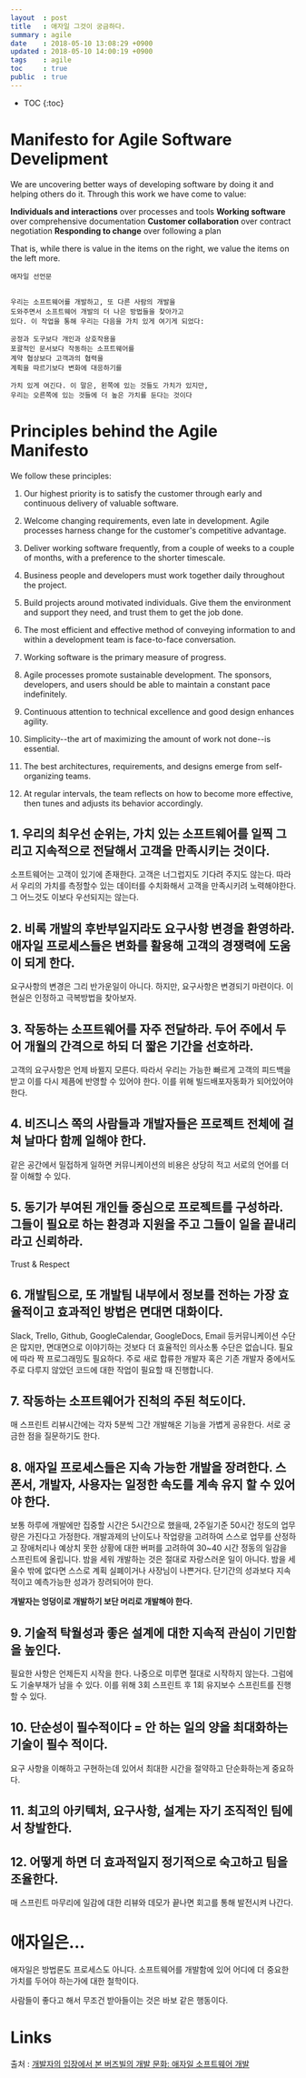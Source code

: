 ```yaml
---
layout  : post
title   : 애자일 그것이 궁금하다.
summary : agile
date    : 2018-05-10 13:08:29 +0900
updated : 2018-05-10 14:00:19 +0900
tags    : agile
toc     : true
public  : true
---
```

* TOC
{:toc}

# Manifesto for Agile Software Develipment
We are uncovering better ways of developing
software by doing it and helping others do it.
Through this work we have come to value:

**Individuals and interactions** over processes and tools
**Working software** over comprehensive documentation
**Customer collaboration** over contract negotiation
**Responding to change** over following a plan

That is, while there is value in the items on
the right, we value the items on the left more.

``` text 
애자일 선언문


우리는 소프트웨어를 개발하고, 또 다른 사람의 개발을
도와주면서 소프트웨어 개발의 더 나은 방법들을 찾아가고
있다. 이 작업을 통해 우리는 다음을 가치 있게 여기게 되었다:

공정과 도구보다 개인과 상호작용을
포괄적인 문서보다 작동하는 소프트웨어를
계약 협상보다 고객과의 협력을
계획을 따르기보다 변화에 대응하기를

가치 있게 여긴다. 이 말은, 왼쪽에 있는 것들도 가치가 있지만,
우리는 오른쪽에 있는 것들에 더 높은 가치를 둔다는 것이다

```

# Principles behind the Agile Manifesto
We follow these principles:
1. Our highest priority is to satisfy the customer through early and continuous delivery of valuable software.

2. Welcome changing requirements, even late in development. Agile processes harness change for the customer's competitive advantage.

3. Deliver working software frequently, from a couple of weeks to a couple of months, with a preference to the shorter timescale.

4. Business people and developers must work together daily throughout the project.

5. Build projects around motivated individuals.  Give them the environment and support they need, and trust them to get the job done.

6. The most efficient and effective method of conveying information to and within a development team is face-to-face conversation.

7. Working software is the primary measure of progress.

8. Agile processes promote sustainable development.  The sponsors, developers, and users should be able to maintain a constant pace indefinitely.

9. Continuous attention to technical excellence and good design enhances agility.

10. Simplicity--the art of maximizing the amount of work not done--is essential.

11. The best architectures, requirements, and designs emerge from self-organizing teams.

12. At regular intervals, the team reflects on how to become more effective, then tunes and adjusts its behavior accordingly.


## 1. 우리의 최우선 순위는, 가치 있는 소프트웨어를 일찍 그리고 지속적으로 전달해서 고객을 만족시키는 것이다.
소프트웨어는 고객이 있기에 존재한다. 
고객은 너그럽지도 기다려 주지도 않는다.
따라서 우리의 가치를 측정할수 있는 데이터를 수치화해서 고객을 만족시키려 노력해야한다.
그 어느것도 이보다 우선되지는 않는다.

## 2. 비록 개발의 후반부일지라도 요구사항 변경을 환영하라.  애자일 프로세스들은 변화를 활용해 고객의 경쟁력에 도움이 되게 한다.
요구사항의 변경은 그리 반가운일이 아니다.
하지만, 요구사항은 변경되기 마련이다. 이 현실은 인정하고 극복방법을 찾아보자.

## 3. 작동하는 소프트웨어를 자주 전달하라. 두어 주에서 두어 개월의 간격으로 하되 더 짧은 기간을 선호하라.
고객의 요구사항은 언제 바뀔지 모른다. 따라서 우리는 가능한 빠르게 고객의 피드백을 받고 이를 다시
제픔에 반영할 수 있어야 한다.  이를 위해 빌드배포자동화가 되어있어야 한다.

## 4. 비즈니스 쪽의 사람들과 개발자들은 프로젝트 전체에 걸쳐 날마다 함께 일해야 한다.
같은 공간에서 밀접하게 일하면 커뮤니케이션의 비용은 상당히 적고 서로의 언어를 더 잘 이해할 수 있다.

## 5. 동기가 부여된 개인들 중심으로 프로젝트를 구성하라. 그들이 필요로 하는 환경과 지원을 주고 그들이 일을 끝내리라고 신뢰하라.
Trust & Respect

## 6. 개발팀으로, 또 개발팀 내부에서 정보를 전하는 가장 효율적이고 효과적인 방법은 면대면 대화이다.
Slack, Trello, Github, GoogleCalendar, GoogleDocs, Email 등커뮤니케이션 수단은 많지만,
면대면으로 이야기하는 것보다 더 효율적인 의사소통 수단은 없습니다.
필요에 따라 짝 프로그래밍도 필요하다. 
주로 새로 합류한 개발자 혹은 기존 개발자 중에서도 주로 다루지 않았던 코드에 대한 작업이 필요할 때 진행합니다.

## 7. 작동하는 소프트웨어가 진척의 주된 척도이다.
매 스프린트 리뷰시간에는 각자 5분씩 그간 개발해온 기능을 가볍게 공유한다.
서로 궁금한 점을 질문하기도 한다.

## 8. 애자일 프로세스들은 지속 가능한 개발을 장려한다.  스폰서, 개발자, 사용자는 일정한 속도를 계속 유지 할 수 있어야 한다.
보통 하루에 개발에만 집중할 시간은 5시간으로 했을때, 2주일기준 50시간 정도의 업무량은 가진다고 가정한다.
개발과제의 난이도나 작업량을 고려하여 스스로 업무를 산정하고 장애처리나 예상치 못한 상황에 대한 버퍼를 고려하여 30~40 시간 정동의 일감을 스프린트에 올립니다.
밤을 세워 개발하는 것은 절대로 자랑스러운 일이 아니다. 
밤을 세울수 밖에 없다면 스스로 계획 실폐이거나 사장님이 나쁜거다.
단기간의 성과보다 지속적이고 예측가능한 성과가 장려되어야 한다.

**개발자는 엉덩이로 개발하기 보단 머리로 개발해야 한다.**

## 9. 기술적 탁월성과 좋은 설계에 대한 지속적 관심이 기민함을 높인다.
필요한 사항은 언제든지 시작을 한다. 나중으로 미루면 절대로 시작하지 않는다.
그럼에도 기술부채가 남을 수 있다. 
이를 위해 3회 스프린트 후 1회 유지보수 스프린트를 진행할 수 있다.

## 10. 단순성이 필수적이다 = 안 하는 일의 양을 최대화하는 기술이 필수 적이다.
요구 사항을 이해하고 구현하는데 있어서 최대한 시간을 절약하고 단순화하는게 중요하다.

## 11. 최고의 아키텍처, 요구사항, 설계는 자기 조직적인 팀에서 창발한다.

## 12. 어떻게 하면 더 효과적일지 정기적으로 숙고하고 팀을 조율한다.
매 스프린트 마무리에 일감에 대한 리뷰와 데모가 끝나면 회고를 통해 발전시켜 나간다.



# 애자일은...
애자일은 방법론도 프로세스도 아니다.
소프트웨어를 개발함에 있어 어디에 더 중요한 가치를 두어야 하는가에 대한 철학이다.

사람들이 좋다고 해서 무조건 받아들이는 것은 바보 같은 행동이다.






# Links
출처 : [개발자의 입장에서 본 버즈빌의 개발 문화: 애자일 소프트웨어 개발](https://www.buzzvil.com/ko/2017/03/31/tech-blog-%EA%B0%9C%EB%B0%9C%EC%9E%90%EC%9D%98-%EC%9E%85%EC%9E%A5%EC%97%90%EC%84%9C-%EB%B3%B8-%EB%B2%84%EC%A6%88%EB%B9%8C%EC%9D%98-%EA%B0%9C%EB%B0%9C-%EB%AC%B8%ED%99%94-%EC%95%A0%EC%9E%90%EC%9D%BC/ )

